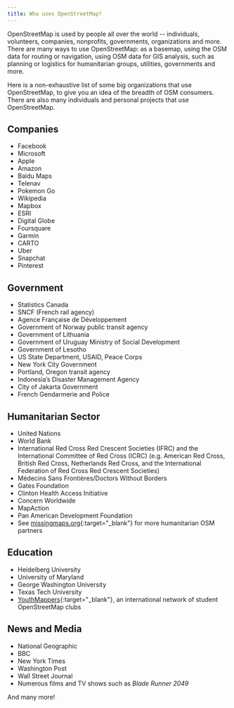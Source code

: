 ```yaml
---
title: Who uses OpenStreetMap?
---
```


OpenStreetMap is used by people all over the world -- individuals, volunteers, companies, nonprofits, governments, organizations and more. There are many ways to use OpenStreetMap: as a basemap, using the OSM data for routing or navigation, using OSM data for GIS analysis, such as planning or logistics for humanitarian groups, utilities, governments and more.

Here is a non-exhaustive list of some big organizations that use OpenStreetMap, to give you an idea of the breadth of OSM consumers. There are also many individuals and personal projects that use OpenStreetMap.

## Companies
* Facebook
* Microsoft
* Apple
* Amazon
* Baidu Maps
* Telenav
* Pokemon Go
* Wikipedia
* Mapbox
* ESRI
* Digital Globe
* Foursquare
* Garmin
* CARTO
* Uber
* Snapchat
* Pinterest

## Government
* Statistics Canada
* SNCF (French rail agency)
* Agence Française de Développement
* Government of Norway public transit agency
* Government of Lithuania
* Government of Uruguay Ministry of Social Development
* Government of Lesotho
* US State Department, USAID, Peace Corps
* New York City Government
* Portland, Oregon transit agency
* Indonesia’s Disaster Management Agency
* City of Jakarta Government
* French Gendarmerie and Police

## Humanitarian Sector
* United Nations
* World Bank
* International Red Cross Red Crescent Societies (IFRC) and the International Committee of Red Cross (ICRC)  (e.g. American Red Cross, British Red Cross, Netherlands Red Cross, and the International Federation of Red Cross Red Crescent Societies)
* Médecins Sans Frontières/Doctors Without Borders
* Gates Foundation
* Clinton Health Access Initiative
* Concern Worldwide
* MapAction
* Pan American Development Foundation
* See [missingmaps.org](https://www.missingmaps.org){:target="_blank"} for more humanitarian OSM partners

## Education
* Heidelberg University
* University of Maryland
* George Washington University
* Texas Tech University
* [YouthMappers](https://www.youthmappers.org){:target="_blank"}, an international network of student OpenStreetMap clubs

## News and Media
* National Geographic
* BBC
* New York Times
* Washington Post
* Wall Street Journal
* Numerous films and TV shows such as *Blade Runner 2049*

And many more!
